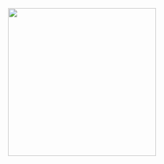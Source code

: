 
<div id="header" align="center">
  <img src="https://media.giphy.com/media/lIzAEoZEn571u/giphy.gif" width="300"/>
  <br/>
  <br/>
<!--   <img src="https://hits.dwyl.com/webrror/webrror.svg?style=flat&show=unique" alt="webrror's profile views" />
  <br/>
  <br/> -->
<!--   <img src="https://spotify-recently-played-readme.vercel.app/api?user=qif053o01a9pqzddtxvl8nb30&count=3" alt="webrror's recently played songs on spotify" />
  <br/> -->
</div>



<!--
**webrror/webrror** is a ✨ _special_ ✨ repository because its `README.md` (this file) appears on your GitHub profile.

Here are some ideas to get you started:

- 🔭 I’m currently working on ...
- 🌱 I’m currently learning ...
- 👯 I’m looking to collaborate on ...
- 🤔 I’m looking for help with ...
- 💬 Ask me about ...
- 📫 How to reach me: ...
- 😄 Pronouns: ...
- ⚡ Fun fact: ...
-->
